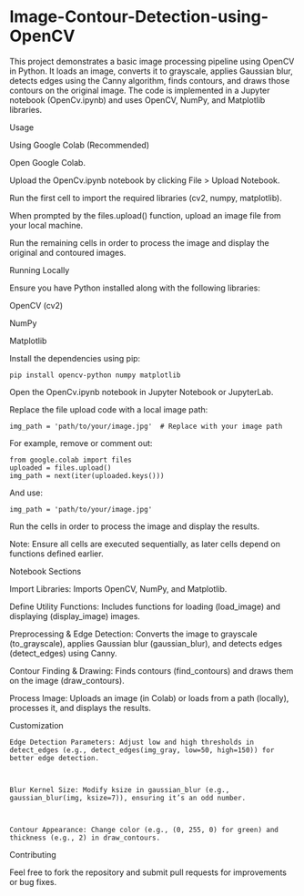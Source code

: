 # Image-Contour-Detection-using-OpenCV

This project demonstrates a basic image processing pipeline using OpenCV in Python. It loads an image, converts it to grayscale, applies Gaussian blur, detects edges using the Canny algorithm, finds contours, and draws those contours on the original image. The code is implemented in a Jupyter notebook (OpenCv.ipynb) and uses OpenCV, NumPy, and Matplotlib libraries.

Usage

Using Google Colab (Recommended)





Open Google Colab.



Upload the OpenCv.ipynb notebook by clicking File > Upload Notebook.



Run the first cell to import the required libraries (cv2, numpy, matplotlib).



When prompted by the files.upload() function, upload an image file from your local machine.



Run the remaining cells in order to process the image and display the original and contoured images.

Running Locally





Ensure you have Python installed along with the following libraries:





OpenCV (cv2)



NumPy



Matplotlib



Install the dependencies using pip:
```
pip install opencv-python numpy matplotlib
```


Open the OpenCv.ipynb notebook in Jupyter Notebook or JupyterLab.



Replace the file upload code with a local image path:
```
img_path = 'path/to/your/image.jpg'  # Replace with your image path
```
For example, remove or comment out:
```
from google.colab import files
uploaded = files.upload()
img_path = next(iter(uploaded.keys()))
```
And use:
```
img_path = 'path/to/your/image.jpg'

```

Run the cells in order to process the image and display the results.

Note: Ensure all cells are executed sequentially, as later cells depend on functions defined earlier.

Notebook Sections





Import Libraries: Imports OpenCV, NumPy, and Matplotlib.



Define Utility Functions: Includes functions for loading (load_image) and displaying (display_image) images.



Preprocessing & Edge Detection: Converts the image to grayscale (to_grayscale), applies Gaussian blur (gaussian_blur), and detects edges (detect_edges) using Canny.



Contour Finding & Drawing: Finds contours (find_contours) and draws them on the image (draw_contours).



Process Image: Uploads an image (in Colab) or loads from a path (locally), processes it, and displays the results.

Customization




```
Edge Detection Parameters: Adjust low and high thresholds in detect_edges (e.g., detect_edges(img_gray, low=50, high=150)) for better edge detection.



Blur Kernel Size: Modify ksize in gaussian_blur (e.g., gaussian_blur(img, ksize=7)), ensuring it’s an odd number.



Contour Appearance: Change color (e.g., (0, 255, 0) for green) and thickness (e.g., 2) in draw_contours.
```

Contributing

Feel free to fork the repository and submit pull requests for improvements or bug fixes.

